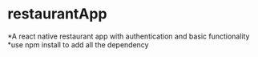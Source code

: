 # restaurantApp
*A react native restaurant app with authentication and basic functionality 
*use npm install to add all the dependency
